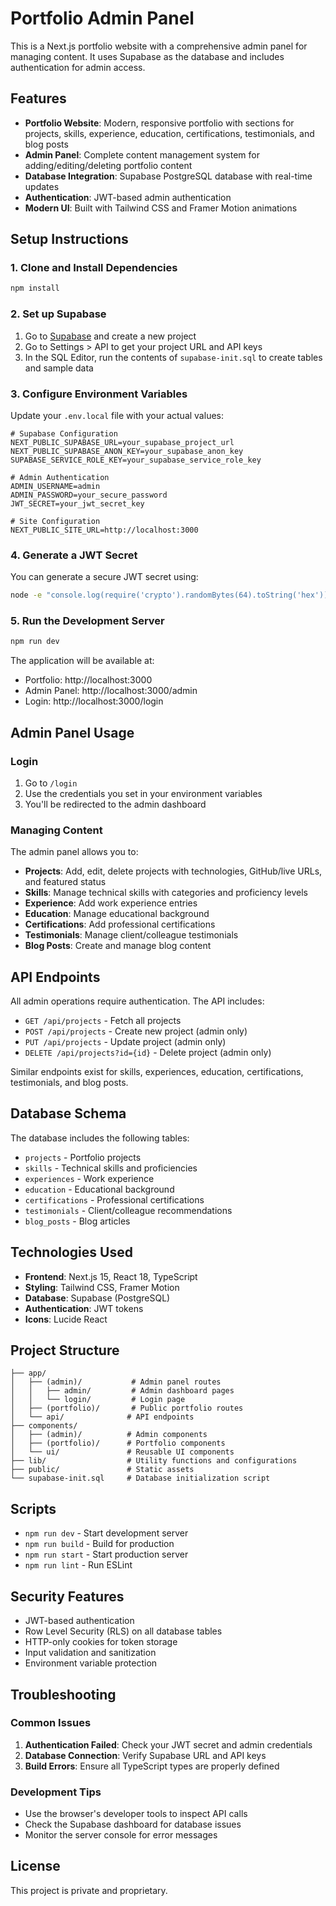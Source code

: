 # Portfolio Admin Panel

This is a Next.js portfolio website with a comprehensive admin panel for managing content. It uses Supabase as the database and includes authentication for admin access.

## Features

- **Portfolio Website**: Modern, responsive portfolio with sections for projects, skills, experience, education, certifications, testimonials, and blog posts
- **Admin Panel**: Complete content management system for adding/editing/deleting portfolio content
- **Database Integration**: Supabase PostgreSQL database with real-time updates
- **Authentication**: JWT-based admin authentication
- **Modern UI**: Built with Tailwind CSS and Framer Motion animations

## Setup Instructions

### 1. Clone and Install Dependencies

```bash
npm install
```

### 2. Set up Supabase

1. Go to [Supabase](https://supabase.com) and create a new project
2. Go to Settings > API to get your project URL and API keys
3. In the SQL Editor, run the contents of `supabase-init.sql` to create tables and sample data

### 3. Configure Environment Variables

Update your `.env.local` file with your actual values:

```env
# Supabase Configuration
NEXT_PUBLIC_SUPABASE_URL=your_supabase_project_url
NEXT_PUBLIC_SUPABASE_ANON_KEY=your_supabase_anon_key
SUPABASE_SERVICE_ROLE_KEY=your_supabase_service_role_key

# Admin Authentication
ADMIN_USERNAME=admin
ADMIN_PASSWORD=your_secure_password
JWT_SECRET=your_jwt_secret_key

# Site Configuration
NEXT_PUBLIC_SITE_URL=http://localhost:3000
```

### 4. Generate a JWT Secret

You can generate a secure JWT secret using:

```bash
node -e "console.log(require('crypto').randomBytes(64).toString('hex'))"
```

### 5. Run the Development Server

```bash
npm run dev
```

The application will be available at:
- Portfolio: http://localhost:3000
- Admin Panel: http://localhost:3000/admin
- Login: http://localhost:3000/login

## Admin Panel Usage

### Login
1. Go to `/login`
2. Use the credentials you set in your environment variables
3. You'll be redirected to the admin dashboard

### Managing Content

The admin panel allows you to:

- **Projects**: Add, edit, delete projects with technologies, GitHub/live URLs, and featured status
- **Skills**: Manage technical skills with categories and proficiency levels
- **Experience**: Add work experience entries
- **Education**: Manage educational background
- **Certifications**: Add professional certifications
- **Testimonials**: Manage client/colleague testimonials
- **Blog Posts**: Create and manage blog content

## API Endpoints

All admin operations require authentication. The API includes:

- `GET /api/projects` - Fetch all projects
- `POST /api/projects` - Create new project (admin only)
- `PUT /api/projects` - Update project (admin only)
- `DELETE /api/projects?id={id}` - Delete project (admin only)

Similar endpoints exist for skills, experiences, education, certifications, testimonials, and blog posts.

## Database Schema

The database includes the following tables:

- `projects` - Portfolio projects
- `skills` - Technical skills and proficiencies
- `experiences` - Work experience
- `education` - Educational background
- `certifications` - Professional certifications
- `testimonials` - Client/colleague recommendations
- `blog_posts` - Blog articles

## Technologies Used

- **Frontend**: Next.js 15, React 18, TypeScript
- **Styling**: Tailwind CSS, Framer Motion
- **Database**: Supabase (PostgreSQL)
- **Authentication**: JWT tokens
- **Icons**: Lucide React

## Project Structure

```
├── app/
│   ├── (admin)/           # Admin panel routes
│   │   ├── admin/         # Admin dashboard pages
│   │   └── login/         # Login page
│   ├── (portfolio)/       # Public portfolio routes
│   └── api/              # API endpoints
├── components/
│   ├── (admin)/          # Admin components
│   ├── (portfolio)/      # Portfolio components
│   └── ui/               # Reusable UI components
├── lib/                  # Utility functions and configurations
├── public/               # Static assets
└── supabase-init.sql     # Database initialization script
```

## Scripts

- `npm run dev` - Start development server
- `npm run build` - Build for production
- `npm run start` - Start production server
- `npm run lint` - Run ESLint

## Security Features

- JWT-based authentication
- Row Level Security (RLS) on all database tables
- HTTP-only cookies for token storage
- Input validation and sanitization
- Environment variable protection

## Troubleshooting

### Common Issues

1. **Authentication Failed**: Check your JWT secret and admin credentials
2. **Database Connection**: Verify Supabase URL and API keys
3. **Build Errors**: Ensure all TypeScript types are properly defined

### Development Tips

- Use the browser's developer tools to inspect API calls
- Check the Supabase dashboard for database issues
- Monitor the server console for error messages

## License

This project is private and proprietary.
